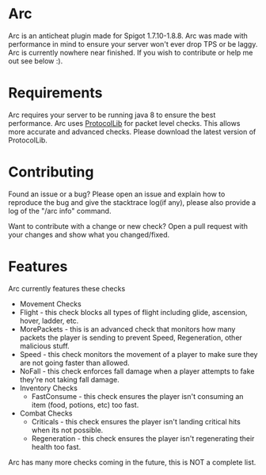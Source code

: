 # Arc

Arc is an anticheat plugin made for Spigot 1.7.10-1.8.8.
Arc was made with performance in mind to ensure your server won't ever drop TPS or be laggy.
Arc is currently nowhere near finished. If you wish to contribute or help me out see below :).

# Requirements
Arc requires your server to be running java 8 to ensure the best performance.
Arc uses [ProtocolLib](https://www.spigotmc.org/resources/protocollib.1997/) for packet level checks. This allows more accurate and advanced checks. Please download the latest version of ProtocolLib.

# Contributing
Found an issue or a bug? Please open an issue and explain how to reproduce the bug and give the stacktrace log(if any), please also provide a log of the "/arc info" command.

Want to contribute with a change or new check? Open a pull request with your changes and show what you changed/fixed.

# Features
Arc currently features these checks

 * Movement Checks
  * Flight - this check blocks all types of flight including glide, ascension, hover, ladder, etc.
  * MorePackets - this is an advanced check that monitors how many packets the player is sending to prevent Speed, Regeneration, other malicious stuff.
  * Speed - this check monitors the movement of a player to make sure they are not going faster than allowed.
  * NoFall - this check enforces fall damage when a player attempts to fake they're not taking fall damage.
* Inventory Checks
  * FastConsume - this check ensures the player isn't consuming an item (food, potions, etc) too fast.
* Combat Checks
  * Criticals - this check ensures the player isn't landing critical hits when its not possible.
  * Regeneration - this check ensures the player isn't regenerating their health too fast.

Arc has many more checks coming in the future, this is NOT a complete list.
  
